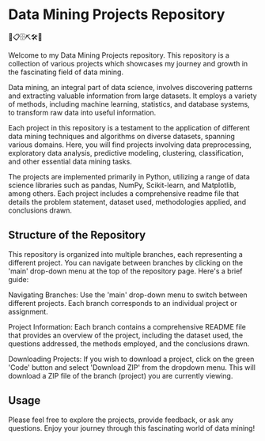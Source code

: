 # Data Mining Projects Repository
:card_index::clipboard::file_cabinet::pick::hammer_and_wrench::mag_right:

Welcome to my Data Mining Projects repository. This repository is a collection of various projects which showcases my journey and growth in the fascinating field of data mining.

Data mining, an integral part of data science, involves discovering patterns and extracting valuable information from large datasets. It employs a variety of methods, including machine learning, statistics, and database systems, to transform raw data into useful information.

Each project in this repository is a testament to the application of different data mining techniques and algorithms on diverse datasets, spanning various domains. Here, you will find projects involving data preprocessing, exploratory data analysis, predictive modeling, clustering, classification, and other essential data mining tasks.

The projects are implemented primarily in Python, utilizing a range of data science libraries such as pandas, NumPy, Scikit-learn, and Matplotlib, among others. Each project includes a comprehensive readme file that details the problem statement, dataset used, methodologies applied, and conclusions drawn.

## Structure of the Repository
This repository is organized into multiple branches, each representing a different project. You can navigate between branches by clicking on the 'main' drop-down menu at the top of the repository page. Here's a brief guide:

Navigating Branches: Use the 'main' drop-down menu to switch between different projects. Each branch corresponds to an individual project or assignment.

Project Information: Each branch contains a comprehensive README file that provides an overview of the project, including the dataset used, the questions addressed, the methods employed, and the conclusions drawn.

Downloading Projects: If you wish to download a project, click on the green 'Code' button and select 'Download ZIP' from the dropdown menu. This will download a ZIP file of the branch (project) you are currently viewing.

## Usage
Please feel free to explore the projects, provide feedback, or ask any questions. Enjoy your journey through this fascinating world of data mining!
